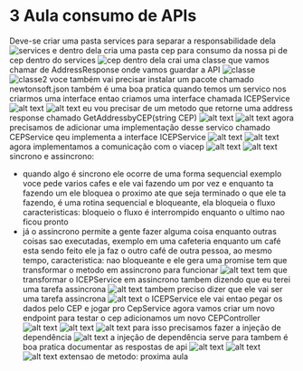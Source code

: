 # 3 Aula consumo de APIs

Deve-se criar uma pasta services para separar a responsabilidade dela
![services](image.png)
e dentro dela cria uma pasta cep para consumo da nossa pi de cep dentro do services
![cep](image-1.png)
dentro dela crai uma classe que vamos chamar de AddressResponse onde vamos guardar a API
![classe](image-2.png)
![classe2](image-3.png)
voce também vai precisar instalar um pacote chamado newtonsoft.json
também é uma boa pratica quando temos um servico nos criarmos uma interface
entao criamos uma interface chamada ICEPService
![alt text](image-4.png)
![alt text](image-5.png)
eu vou precisar de um metodo que retorne uma address response chamado GetAddressbyCEP(string CEP)
![alt text](image-6.png)
![alt text](image-7.png)
agora precisamos de adicionar uma implementação desse servico chamado CEPService qeu implementa a interface ICEPService
![alt text](image-8.png)
![alt text](image-9.png)
agora implementamos a comunicação com o viacep
![alt text](image-10.png)
![alt text](image-11.png)
sincrono e assincrono:
 - quando algo é sincrono ele ocorre de uma forma sequencial exemplo voce pede varios cafes e ele vai fazendo um por vez e enquanto ta fazendo um ele bloquea o proximo ate que seja terminado o que ele ta fazendo, é uma rotina sequencial e bloqueante, ela bloqueia o fluxo
 caracteristicas: bloqueio  o fluxo é interrompido enquanto o ultimo nao ficou pronto
 - já o assincrono permite a gente fazer alguma coisa enquanto outras coisas sao executadas, exemplo em uma cafeteria enquanto um café esta sendo feito ele ja faz o outro café de outra pessoa, ao mesmo tempo, caracteristica: nao bloqueante e ele gera uma promise
tem que transformar o metodo em assincrono para funcionar
![alt text](image-12.png)
tem que transformar o ICEPService em assincrono tambem dizendo que eu terei uma tarefa assincrona
![alt text](image-13.png)
tambem preciso dizer que ele vai ser uma tarefa assincrona
![alt text](image-14.png)
o ICEPService ele vai entao pegar os dados pelo CEP e jogar pro CepService
agora vamos criar um novo endpoint para testar o cep
adicionamos um novo CEPController
![alt text](image-15.png)
![alt text](image-16.png)
![alt text](image-17.png)
para isso precisamos fazer a injeção de dependência
![alt text](image-19.png)
a injeção de dependência serve para
tambem é boa pratica documentar as respostas de api
![alt text](image-20.png)
![alt text](image-21.png)
![alt text](image-22.png)
extensao de metodo: proxima aula